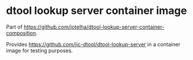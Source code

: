 # dtool lookup server container image

Part of https://github.com/jotelha/dtool-lookup-server-container-composition.

Provides https://github.com/jic-dtool/dtool-lookup-server in a container image for testing purposes. 
